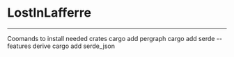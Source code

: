 # LostInLafferre
---

Coomands to install needed crates
cargo add pergraph
cargo add serde --features derive
cargo add serde_json